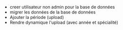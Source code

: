- creer utilisateur non admin pour la base de données
- migrer les données de la base de données
- Ajouter la période (upload)
- Rendre dynamique l'upload (avec année et spécialité)